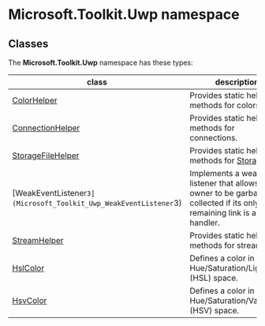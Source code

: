 
# Microsoft.Toolkit.Uwp namespace

## Classes

The **Microsoft.Toolkit.Uwp** namespace has these types:

| class | description |
| --- | --- |
| [ColorHelper](Microsoft_Toolkit_Uwp_ColorHelper) | Provides static helper methods for colors. |
| [ConnectionHelper](Microsoft_Toolkit_Uwp_ConnectionHelper) | Provides static helper methods for connections. |
| [StorageFileHelper](Microsoft_Toolkit_Uwp_StorageFileHelper) | Provides static helper methods for [StorageFile](T_Windows_Storage_StorageFile). |
| [WeakEventListener`3](Microsoft_Toolkit_Uwp_WeakEventListener`3) | Implements a weak event listener that allows the owner to be garbage collected if its only remaining link is an event handler. |
| [StreamHelper](Microsoft_Toolkit_Uwp_StreamHelper) | Provides static helper methods for streams. |
| [HslColor](Microsoft_Toolkit_Uwp_HslColor) | Defines a color in Hue/Saturation/Lightness (HSL) space. |
| [HsvColor](Microsoft_Toolkit_Uwp_HsvColor) | Defines a color in Hue/Saturation/Value (HSV) space. |

